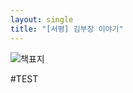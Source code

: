 ```yaml
---
layout: single
title: "[서평] 김부장 이야기"
---
```


![책표지](https://user-images.githubusercontent.com/28984816/216753395-6e6d1210-070d-45a7-bacb-ccecabd2203b.jpg)

#TEST
